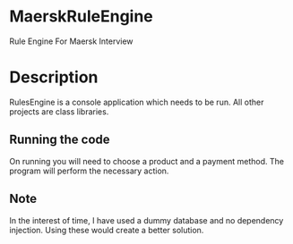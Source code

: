 # MaerskRuleEngine
Rule Engine For Maersk Interview

# Description
RulesEngine is a console application which needs to be run.
All other projects are class libraries.

## Running the code
On running you will need to choose a product and a payment method. The program will perform the necessary action.

## Note
In the interest of time, I have used a dummy database and no dependency injection.
Using these would create a better solution.

